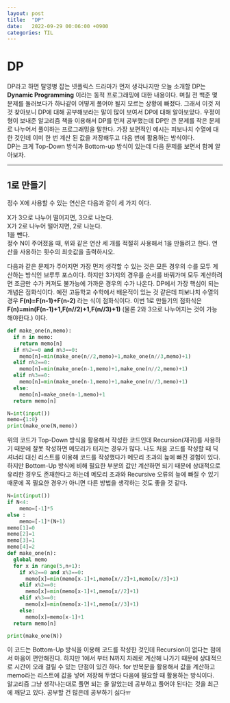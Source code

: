 ```yaml
---
layout: post
title:  "DP"
date:   2022-09-29 00:06:00 +0900
categories: TIL
---
```

# DP
DP라고 하면 탈영병 잡는 넷플릭스 드라마가 먼저 생각나지만 오늘 소개할 DP는 __Dynamic Programming__ 이라는 동적 프로그래밍에 대한 내용이다. 며칠 전 백준 몇 문제를 둘러보다가 하나같이 어떻게 풀어야 될지 모르는 상황에 빠졌다. 그래서 이것 저것 찾아보니 DP에 대해 공부해보라는 말이 많이 보여서 DP에 대해 알아보았다. 우정이 형이 보내준 알고리즘 책을 이용해서 DP를 먼저 공부했는데 DP란 큰 문제를 작은 문제로 나누어서 풀이하는 프로그래밍을 말한다. 가장 보편적인 예시는 피보나치 수열에 대한 것인데 이미 한 번 계산 된 값을 저장해두고 다음 번에 활용하는 방식이다.  
DP는 크게 Top-Down 방식과 Bottom-up 방식이 있는데 다음 문제를 보면서 함께 알아보자.

***


## 1로 만들기
정수 X에 사용할 수 있는 연산은 다음과 같이 세 가지 이다.  

X가 3으로 나누어 떨어지면, 3으로 나눈다.  
X가 2로 나누어 떨어지면, 2로 나눈다.  
1을 뺀다.  
정수 N이 주어졌을 때, 위와 같은 연산 세 개를 적절히 사용해서 1을 만들려고 한다. 연산을 사용하는 횟수의 최솟값을 출력하시오.  

  
다음과 같은 문제가 주어지면 가장 먼저 생각할 수 있는 것은 모든 경우의 수를 모두 계산하는 방식인 브루투 포스이다. 하지만 3가지의 경우를 순서를 바꿔가며 모두 계산하려면 조금만 수가 커져도 불가능에 가까운 경우의 수가 나온다. DP에서 가장 핵심이 되는 개념은 점화식이다. 예전 고등학교 수학에서 배운적이 있는 것 같은데 피보나치 수열의 경우 __F(n)=F(n-1)+F(n-2)__ 라는 식이 점화식이다.
이번 1로 만들기의 점화식은 __F(n)=min(F(n-1)+1,F(n//2)+1,F(n//3)+1)__ (물론 2와 3으로 나누어지는 것이 가능해야한다.) 이다.

```python
def make_one(n,memo):
  if n in memo:
    return memo[n]
  if n%2==0 and n%3==0:
    memo[n]=min(make_one(n//2,memo)+1,make_one(n//3,memo)+1)
  elif n%2==0:
    memo[n]=min(make_one(n-1,memo)+1,make_one(n//2,memo)+1)
  elif n%3==0:
    memo[n]=min(make_one(n-1,memo)+1,make_one(n//3,memo)+1)
  else:
    memo[n]=make_one(n-1,memo)+1
  return memo[n]

N=int(input())
memo={1:0}
print(make_one(N,memo))
```
위의 코드가 Top-Down 방식을 활용해서 작성한 코드인데 Recursion(재귀)를 사용하기 때문에 잘못 작성하면 메모리가 터지는 경우가 많다. 나도 처음 코드를 작성할 때 딕셔너리 대신 리스트를 이용해 코드를 작성했다가 메모리 초과의 늪에 빠진 경험이 있다. 하지만 Bottom-Up 방식에 비해 필요한 부분의 값만 계산하면 되기 때문에 상대적으로 유리한 경우도 존재한다고 하는데 메모리 초과와 Recursive 오류의 늪에 빠질 수 있기 때문에 꼭 필요한 경우가 아니면 다른 방법을 생각하는 것도 좋을 것 같다.

```python
N=int(input())
if N<4:
    memo=[-1]*5
else :
    memo=[-1]*(N+1)
memo[1]=0
memo[2]=1
memo[3]=1
memo[4]=2
def make_one(n):
  global memo
  for x in range(5,n+1):
    if x%2==0 and x%3==0:
      memo[x]=min(memo[x-1]+1,memo[x//2]+1,memo[x//3]+1)
    elif x%2==0:
      memo[x]=min(memo[x-1]+1,memo[x//2]+1)
    elif x%3==0:
      memo[x]=min(memo[x-1]+1,memo[x//3]+1)
    else:
      memo[x]=memo[x-1]+1
  return memo[n]

print(make_one(N))
```
이 코드는 Bottom-Up 방식을 이용해 코드를 작성한 것인데 Recursion이 없다는 점에서 마음이 편안해진다. 하지만 1에서 부터 N까지 차례로 계산해 나가기 때문에 상대적으로 시간이 오래 걸릴 수 있는 단점이 있긴 하다. for 반복문을 활용해서 값을 계산하고 memo라는 리스트에 값을 넣어 저장해 두었다 다음에 필요할 때 활용하는 방식이다.  
알고리즘 그냥 생각나는대로 풀면 되는 줄 알았는데 공부하고 풀어야 된다는 것을 최근에 깨닫고 있다. 공부할 건 많은데 공부하기 싫다ㅠ
